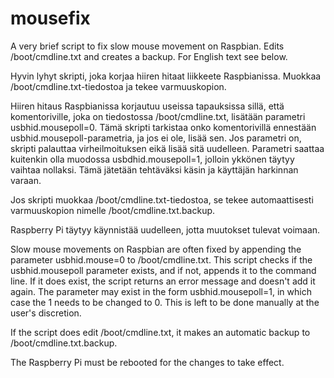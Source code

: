 # mousefix
A very brief script to fix slow mouse movement on Raspbian. Edits /boot/cmdline.txt and creates a backup. For English text see below.

Hyvin lyhyt skripti, joka korjaa hiiren hitaat liikkeete Raspbianissa. Muokkaa /boot/cmdline.txt-tiedostoa ja tekee varmuuskopion.

Hiiren hitaus Raspbianissa korjautuu useissa tapauksissa sillä, että komentoriville, joka on tiedostossa /boot/cmdline.txt, lisätään parametri usbhid.mousepoll=0. Tämä skripti tarkistaa onko komentorivillä ennestään usbhid.mousepoll-parametria, ja jos ei ole, lisää sen. Jos parametri on, skripti palauttaa virheilmoituksen eikä lisää sitä uudelleen. Parametri saattaa kuitenkin olla muodossa usbdhid.mousepoll=1, jolloin ykkönen täytyy vaihtaa nollaksi. Tämä jätetään tehtäväksi käsin ja käyttäjän harkinnan varaan.

Jos skripti muokkaa /boot/cmdline.txt-tiedostoa, se tekee automaattisesti varmuuskopion nimelle /boot/cmdline.txt.backup.

Raspberry Pi täytyy käynnistää uudelleen, jotta muutokset tulevat voimaan.

Slow mouse movements on Raspbian are often fixed by appending the parameter usbhid.mouse=0 to /boot/cmdline.txt. This script checks if the usbhid.mousepoll parameter exists, and if not, appends it to the command line. If it does exist, the script returns an error message and doesn't add it again. The parameter may exist in the form usbhid.mousepoll=1, in which case the 1 needs to be changed to 0. This is left to be done manually at the user's discretion.

If the script does edit /boot/cmdline.txt, it makes an automatic backup to /boot/cmdline.txt.backup.

The Raspberry Pi must be rebooted for the changes to take effect.

